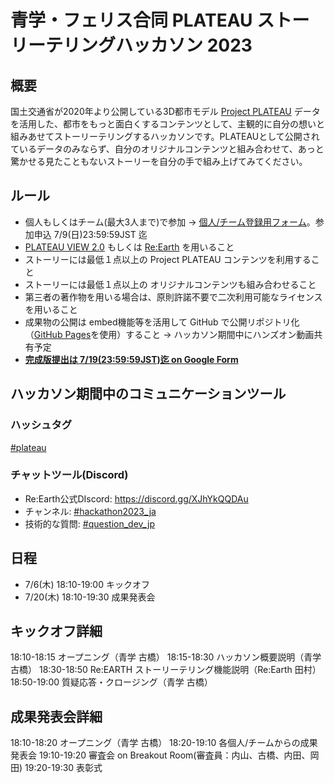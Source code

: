 # 青学・フェリス合同 PLATEAU ストーリーテリングハッカソン 2023

## 概要
国土交通省が2020年より公開している3D都市モデル [Project PLATEAU](https://www.mlit.go.jp/plateau/) データを活用した、都市をもっと面白くするコンテンツとして、主観的に自分の想いと組みあせてストーリーテリングするハッカソンです。PLATEAUとして公開されているデータのみならず、自分のオリジナルコンテンツと組み合わせて、あっと驚かせる見たこともないストーリーを自分の手で組み上げてみてください。

## ルール
* 個人もしくはチーム(最大3人まで)で参加 → [個人/チーム登録用フォーム](https://forms.gle/hTt5zaxzLRRB7nHw8)。参加申込 7/9(日)23:59:59JST 迄 
* [PLATEAU VIEW 2.0](https://www.mlit.go.jp/plateau/plateau-view-app/) もしくは [Re:Earth](https://reearth.io/ja/) を用いること
* ストーリーには最低１点以上の Project PLATEAU コンテンツを利用すること
* ストーリーには最低１点以上の オリジナルコンテンツも組み合わせること
* 第三者の著作物を用いる場合は、原則許諾不要で二次利用可能なライセンスを用いること
* 成果物の公開は embed機能等を活用して GitHub で公開リポジトリ化（[GitHub Pages](https://docs.github.com/ja/pages/getting-started-with-github-pages/about-github-pages)を使用）すること → ハッカソン期間中にハンズオン動画共有予定
* **[完成版提出は 7/19(23:59:59JST)迄 on Google Form](https://forms.gle/utwf2xauhG6p3bxg6)**



## ハッカソン期間中のコミュニケーションツール
### ハッシュタグ
[#plateau](https://twitter.com/search?q=%23plateau)

### チャットツール(Discord)
* Re:Earth公式DIscord: https://discord.gg/XJhYkQQDAu
* チャンネル: [#hackathon2023_ja](https://discord.com/channels/870497079166910514/1126394231204872192) 
* 技術的な質問: [#question_dev_jp](https://discord.com/channels/870497079166910514/872736970860814356)

## 日程
* 7/6(木) 18:10-19:00 キックオフ
* 7/20(木) 18:10-19:30 成果発表会

## キックオフ詳細
18:10-18:15 オープニング（青学 古橋）
18:15-18:30 ハッカソン概要説明（青学 古橋）
18:30-18:50 Re:EARTH ストーリーテリング機能説明（Re:Earth 田村）
18:50-19:00 質疑応答・クロージング（青学 古橋）

## 成果発表会詳細
18:10-18:20 オープニング（青学 古橋）
18:20-19:10 各個人/チームからの成果発表会
19:10-19:20 審査会 on Breakout Room(審査員：内山、古橋、内田、岡田)
19:20-19:30 表彰式
